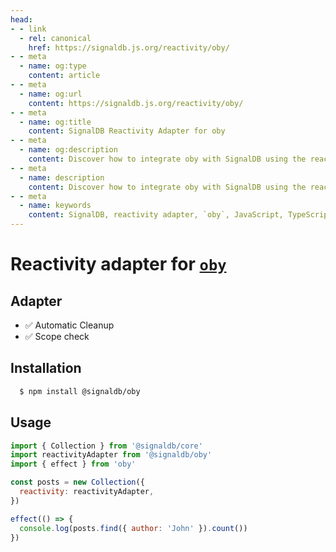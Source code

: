 ```yaml
---
head:
- - link
  - rel: canonical
    href: https://signaldb.js.org/reactivity/oby/
- - meta
  - name: og:type
    content: article
- - meta
  - name: og:url
    content: https://signaldb.js.org/reactivity/oby/
- - meta
  - name: og:title
    content: SignalDB Reactivity Adapter for oby
- - meta
  - name: og:description
    content: Discover how to integrate oby with SignalDB using the reactivity adapter for seamless reactive database integration.
- - meta
  - name: description
    content: Discover how to integrate oby with SignalDB using the reactivity adapter for seamless reactive database integration.
- - meta
  - name: keywords
    content: SignalDB, reactivity adapter, `oby`, JavaScript, TypeScript, integration guide, automatic cleanup, scope check, SignalDB plugin, real-time updates
---
```

# Reactivity adapter for [`oby`](https://github.com/vobyjs/oby)

## Adapter

* ✅ Automatic Cleanup
* ✅ Scope check

## Installation

```bash
  $ npm install @signaldb/oby
```

## Usage

```js
import { Collection } from '@signaldb/core'
import reactivityAdapter from '@signaldb/oby'
import { effect } from 'oby'

const posts = new Collection({
  reactivity: reactivityAdapter,
})

effect(() => {
  console.log(posts.find({ author: 'John' }).count())
})
```
